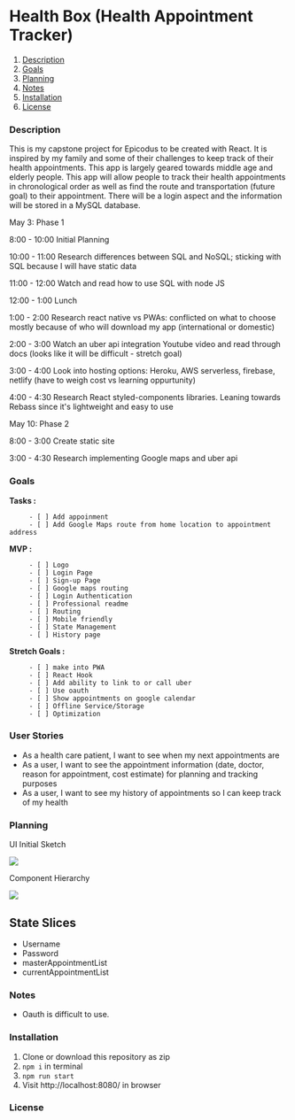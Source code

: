 # Health Box (Health Appointment Tracker)

1. [Description](#description)
1. [Goals](#Goals)
1. [Planning](#Planning)
1. [Notes](#notes)
1. [Installation](#Installation)
1. [License](#license)

### Description

This is my capstone project for Epicodus to be created with React. It is inspired by my family and some of their challenges to keep track of their health appointments. This app is largely geared towards middle age and elderly people. This app will allow people to track their health appointments in chronological order as well as find the route and transportation (future goal) to their appointment. There will be a login aspect and the information will be stored in a MySQL database.

May 3: Phase 1

8:00 - 10:00 Initial Planning

10:00 - 11:00 Research differences between SQL and NoSQL; sticking with SQL because I will have static data

11:00 - 12:00 Watch and read how to use SQL with node JS

12:00 - 1:00 Lunch

1:00 - 2:00 Research react native vs PWAs: conflicted on what to choose mostly because of who will download my app (international or domestic)

2:00 - 3:00 Watch an uber api integration Youtube video and read through docs (looks like it will be difficult - stretch goal)

3:00 - 4:00 Look into hosting options: Heroku, AWS serverless, firebase, netlify (have to weigh cost vs learning oppurtunity)

4:00 - 4:30 Research React styled-components libraries. Leaning towards Rebass since it's lightweight and easy to use

May 10: Phase 2

8:00 - 3:00 Create static site

3:00 - 4:30 Research implementing Google maps and uber api

### Goals

 __Tasks :__

         - [ ] Add appoinment
         - [ ] Add Google Maps route from home location to appointment address

 __MVP :__

         - [ ] Logo
         - [ ] Login Page
         - [ ] Sign-up Page
         - [ ] Google maps routing
         - [ ] Login Authentication
         - [ ] Professional readme
         - [ ] Routing
         - [ ] Mobile friendly
         - [ ] State Management
         - [ ] History page


 __Stretch Goals :__

         - [ ] make into PWA
         - [ ] React Hook
         - [ ] Add ability to link to or call uber
         - [ ] Use oauth
         - [ ] Show appointments on google calendar
         - [ ] Offline Service/Storage
         - [ ] Optimization

### User Stories

* As a health care patient, I want to see when my next appointments are
* As a user, I want to see the appointment information (date, doctor, reason for appointment, cost estimate) for planning and tracking purposes
* As a user, I want to see my history of appointments so I can keep track of my health

### Planning

UI Initial Sketch

![](src/assets/images/userInterfaceSketch.jpg)

Component Hierarchy

![](src/assets/images/ComponentTree.png)

## State Slices

* Username
* Password
* masterAppointmentList
* currentAppointmentList

### Notes

* Oauth is difficult to use.

### Installation

1. Clone or download this repository as zip
2. `npm i` in terminal
3. `npm run start`
4. Visit http://localhost:8080/ in browser


### License
